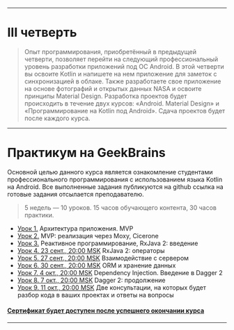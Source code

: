 ___

# III четверть
> Опыт программирования, приобретённый в предыдущей четверти, позволяет перейти на следующий профессиональный уровень разработки приложений под ОС Android. В этой четверти вы освоите Kotlin и напишете на нем приложение для заметок с синхронизацией в облаке. Также разработаете свое приложение на основе фотографий и открытых данных NASA и освоите принципы Material Design. Разработка проектов будет происходить в течение двух курсов: «Android. Material Design» и «Программирование на Kotlin под Android». Сдача проектов будет после каждого курса.

___

# Практикум на GeekBrains
Основной целью данного курса является ознакомление студентами профессионального программирования с использованием языка Kotlin на Android.
Все выполненные задания публикуются на github ссылка на готовые задания отсылается преподавателю.

> 5 недель — 10 уроков. 15 часов обучающего контента, 30 часов практики.

* [Урок 1.](https://github.com/zurbaevi/android-popular-libraries/tree/lesson1) Архитектура приложения. MVP
* [Урок 2.](https://github.com/zurbaevi/android-popular-libraries/tree/lesson2) MVP: реализация через Moxy, Cicerone
* [Урок 3.](https://github.com/zurbaevi/android-popular-libraries/tree/lesson3) Реактивное программирование, RxJava 2: введение
* [Урок 4. 23 сент., 20:00 MSK]() RxJava 2: операторы
* [Урок 5. 27 сент., 20:00 MSK]() Взаимодействие с сервером
* [Урок 6. 30 сент., 20:00 MSK]() ORM и хранение данных
* [Урок 7. 4 окт., 20:00 MSK]() Dependency Injection. Введение в Dagger 2
* [Урок 8. 7 окт., 20:00 MSK]() Dagger 2: продолжение
* [Урок 9. 11 окт., 20:00 MSK]() Две консультации, на которых будет разбор кода в ваших проектах и ответы на вопросы
#### [Сертификат будет доступен после успешнего окончании курса]()

____
